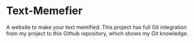 # Text-Memefier
A website to make your text memified. This project has full Git integration from my project to this Github repository, which shows my Git knowledge.
